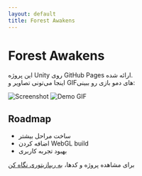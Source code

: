 ```yaml
---
layout: default
title: Forest Awakens
---
```


# Forest Awakens

این پروژه Unity روی GitHub Pages ارائه شده.  
اینجا می‌تونی تصاویر و GIFهای دمو بازی رو ببینی:

![Screenshot](/assets/images/screenshot.png)
![Demo GIF](/assets/images/demo.gif)

## Roadmap
- ساخت مراحل بیشتر
- اضافه کردن WebGL build
- بهبود تجربه کاربری

برای مشاهده پروژه و کدها، [به ریپازیتوری نگاه کن](https://github.com/NeleN-Games/Forest-Awakens-Unity-6.2)
